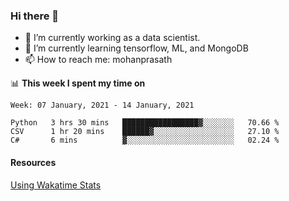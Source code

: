 ### Hi there 👋

- 🔭 I’m currently working as a data scientist.
- 🌱 I’m currently learning tensorflow, ML, and MongoDB
- 📫 How to reach me: mohanprasath

📊 **This week I spent my time on**
<!--START_SECTION:waka-->
```text
Week: 07 January, 2021 - 14 January, 2021

Python   3 hrs 30 mins   █████████████████▓░░░░░░░   70.66 % 
CSV      1 hr 20 mins    ██████▓░░░░░░░░░░░░░░░░░░   27.10 % 
C#       6 mins          ▓░░░░░░░░░░░░░░░░░░░░░░░░   02.24 % 
```
<!--END_SECTION:waka-->

#### Resources
[Using Wakatime Stats](https://github.com/marketplace/actions/waka-readme)
